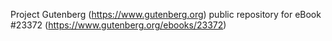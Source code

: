 Project Gutenberg (https://www.gutenberg.org) public repository for eBook #23372 (https://www.gutenberg.org/ebooks/23372)

